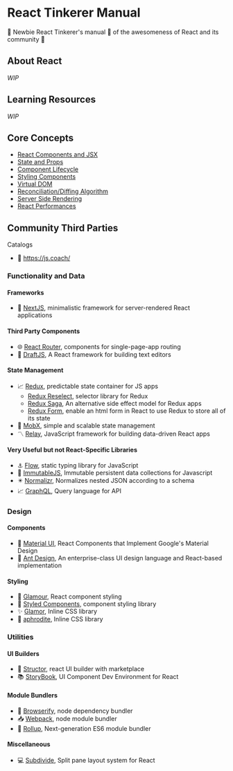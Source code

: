 # React Tinkerer Manual

🚀 Newbie React Tinkerer's manual 📗 of the awesomeness of React and its community 👱

## About React
*WIP*

## Learning Resources
*WIP*

## Core Concepts

- [React Components and JSX]()
- [State and Props]()
- [Component Lifecycle]()
- [Styling Components]()
- [Virtual DOM]()
- [Reconciliation/Diffing Algorithm]()
- [Server Side Rendering]()
- [React Performances]()

## Community Third Parties

Catalogs
- 🔗 https://js.coach/

### Functionality and Data

#### Frameworks

- 🔧 [NextJS](https://github.com/zeit/next.js/), minimalistic framework for server-rendered React applications

#### Third Party Components
- 🌐 [React Router](https://reacttraining.com/react-router/), components for single-page-app routing
- 📰 [DraftJS](https://github.com/facebook/draft-js), A React framework for building text editors

#### State Management
- 📈 [Redux](https://github.com/reactjs/redux), predictable state container for JS apps
  - [Redux Reselect](https://github.com/reactjs/reselect), selector library for Redux
  - [Redux Saga](https://github.com/redux-saga/redux-saga), An alternative side effect model for Redux apps
  - [Redux Form](https://github.com/erikras/redux-form), enable an html form in React to use Redux to store all of its state
- 🔅 [MobX](https://github.com/mobxjs/mobx), simple and scalable state management
- 〽️ [Relay](https://github.com/facebook/relay), JavaScript framework for building data-driven React apps

#### Very Useful but not React-Specific Libraries
- ⚓ [Flow](https://github.com/facebook/flow), static typing library for JavaScript
- 🎡 [ImmutableJS](https://github.com/facebook/immutable-js), Immutable persistent data collections for Javascript
- ✴️ [Normalizr](https://github.com/paularmstrong/normalizr), Normalizes nested JSON according to a schema
- 📈 [GraphQL](http://graphql.org/), Query language for API

### Design

#### Components

- 🎠 [Material UI](https://github.com/callemall/material-ui), React Components that Implement Google's Material Design
- 🐜 [Ant Design](https://github.com/ant-design/ant-design), An enterprise-class UI design language and React-based implementation

#### Styling
- 💄 [Glamour](https://github.com/paypal/glamorous), React component styling
- 💅 [Styled Components](https://github.com/styled-components/styled-components), component styling library
- ✨ [Glamor](https://github.com/threepointone/glamor), Inline CSS library
- 💍 [aphrodite](https://github.com/Khan/aphrodite), Inline CSS library

### Utilities

#### UI Builders
- 👷 [Structor](https://github.com/ipselon/structor),
react UI builder with marketplace
- 📚 [StoryBook](https://github.com/storybooks/storybook), UI Component Dev Environment for React

#### Module Bundlers
- 🌟 [Browserify](http://browserify.org/), node dependency bundler
- 📥 [Webpack](https://github.com/webpack), node module bundler
- 🐾 [Rollup](https://github.com/rollup/rollup), Next-generation ES6 module bundler

#### Miscellaneous
- 💻 [Subdivide](https://github.com/philholden/subdivide), Split pane layout system for React
